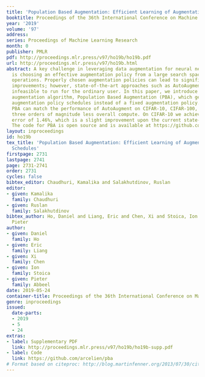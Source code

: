 ```yaml
---
title: 'Population Based Augmentation: Efficient Learning of Augmentation Policy Schedules'
booktitle: Proceedings of the 36th International Conference on Machine Learning
year: '2019'
volume: '97'
address: 
series: Proceedings of Machine Learning Research
month: 0
publisher: PMLR
pdf: http://proceedings.mlr.press/v97/ho19b/ho19b.pdf
url: http://proceedings.mlr.press/v97/ho19b.html
abstract: A key challenge in leveraging data augmentation for neural network training
  is choosing an effective augmentation policy from a large search space of candidate
  operations. Properly chosen augmentation policies can lead to significant generalization
  improvements; however, state-of-the-art approaches such as AutoAugment are computationally
  infeasible to run for the ordinary user. In this paper, we introduce a new data
  augmentation algorithm, Population Based Augmentation (PBA), which generates nonstationary
  augmentation policy schedules instead of a fixed augmentation policy. We show that
  PBA can match the performance of AutoAugment on CIFAR-10, CIFAR-100, and SVHN, with
  three orders of magnitude less overall compute. On CIFAR-10 we achieve a mean test
  error of 1.46%, which is a slight improvement upon the current state-of-the-art.
  The code for PBA is open source and is available at https://github.com/arcelien/pba.
layout: inproceedings
id: ho19b
tex_title: 'Population Based Augmentation: Efficient Learning of Augmentation Policy
  Schedules'
firstpage: 2731
lastpage: 2741
page: 2731-2741
order: 2731
cycles: false
bibtex_editor: Chaudhuri, Kamalika and Salakhutdinov, Ruslan
editor:
- given: Kamalika
  family: Chaudhuri
- given: Ruslan
  family: Salakhutdinov
bibtex_author: Ho, Daniel and Liang, Eric and Chen, Xi and Stoica, Ion and Abbeel,
  Pieter
author:
- given: Daniel
  family: Ho
- given: Eric
  family: Liang
- given: Xi
  family: Chen
- given: Ion
  family: Stoica
- given: Pieter
  family: Abbeel
date: 2019-05-24
container-title: Proceedings of the 36th International Conference on Machine Learning
genre: inproceedings
issued:
  date-parts:
  - 2019
  - 5
  - 24
extras:
- label: Supplementary PDF
  link: http://proceedings.mlr.press/v97/ho19b/ho19b-supp.pdf
- label: Code
  link: https://github.com/arcelien/pba
# Format based on citeproc: http://blog.martinfenner.org/2013/07/30/citeproc-yaml-for-bibliographies/
---
```

